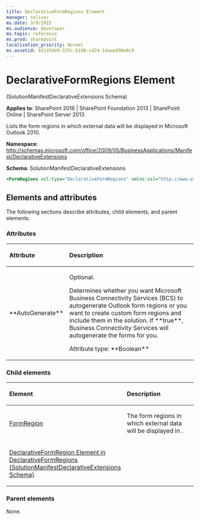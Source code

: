 ```yaml
---
title: DeclarativeFormRegions Element
manager: soliver
ms.date: 3/9/2015
ms.audience: Developer
ms.topic: reference
ms.prod: sharepoint
localization_priority: Normal
ms.assetid: 03145de9-325c-b108-cd24-14aaa890a0c8
---
```


# DeclarativeFormRegions Element 

(SolutionManifestDeclarativeExtensions Schema)

**Applies to**: SharePoint 2016 | SharePoint Foundation 2013 | SharePoint Online | SharePoint Server 2013

Lists the form regions in which external data will be displayed in Microsoft Outlook 2010.

**Namespace**:
http://schemas.microsoft.com/office/2009/05/BusinessApplications/Manifest/DeclarativeExtensions

**Schema**: SolutionManifestDeclarativeExtensions

```XML
<FormRegions xsl:type="DeclarativeFormRegions" xmlns:xsl="http://www.w3.org/2001/XMLSchema-instance"  AutoGenerate = "Boolean"> </FormRegions>
```

## Elements and attributes

The following sections describe attributes, child elements, and parent elements.

### Attributes

<table>
<colgroup>
<col width="20%" />
<col width="80%" />
</colgroup>
<thead>
<tr class="header">
<th align="left"><p>Attribute</p></th>
<th align="left"><p>Description</p></th>
</tr>
</thead>
<tbody>
<tr class="odd">
<td align="left"><p>**AutoGenerate**</p></td>
<td align="left"><p>Optional.</p>
<p>Determines whether you want Microsoft Business Connectivity Services (BCS) to autogenerate Outlook form regions or you want to create custom form regions and include them in the solution. If **true**, Business Connectivity Services will autogenerate the forms for you.</p>
<p>Attribute type: **Boolean**</p></td>
</tr>
</tbody>
</table>

### Child elements

<table>
<colgroup>
<col width="50%" />
<col width="50%" />
</colgroup>
<thead>
<tr class="header">
<th align="left"><p>Element</p></th>
<th align="left"><p>Description</p></th>
</tr>
</thead>
<tbody>
<tr class="odd">
<td align="left"><p><a href="https://msdn.microsoft.com/library/c5a3b837-76bb-98fc-d7b4-ffe9a44d95a0.aspx">FormRegion</a></p></td>
<td align="left"><p>The form regions in which external data will be displayed in .</p></td>
</tr>
<tr class="even">
<td align="left"><p><span sdata="link"><a href="declarativeformregion-element-in-declarativeformregions-solutionmanifestdeclarat.md">DeclarativeFormRegion Element in DeclarativeFormRegions (SolutionManifestDeclarativeExtensions Schema)</a></span></p></td>
<td align="left"></td>
</tr>
</tbody>
</table>

### Parent elements

None.

<br/>


<br/>









